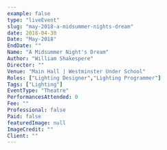 ```yaml
---
example: false
type: "liveEvent"
slug: "may-2018-a-midsummer-nights-dream"
date: 2018-04-30
Date: "May-2018"
EndDate: ""
Name: "A Midsummer Night's Dream"
Author: "William Shakespere"
Director: ""
Venue: "Main Hall | Westminster Under School"
Roles: ["Lighting Designer","Lighting Programmer"]
Tags: ["Lighting"]
EventType: "Theatre"
PerformancesAttended: 0
Fee: ""
Professional: false
Paid: false
featuredImage: null
ImageCredit: ""
Client: ""
---
```

